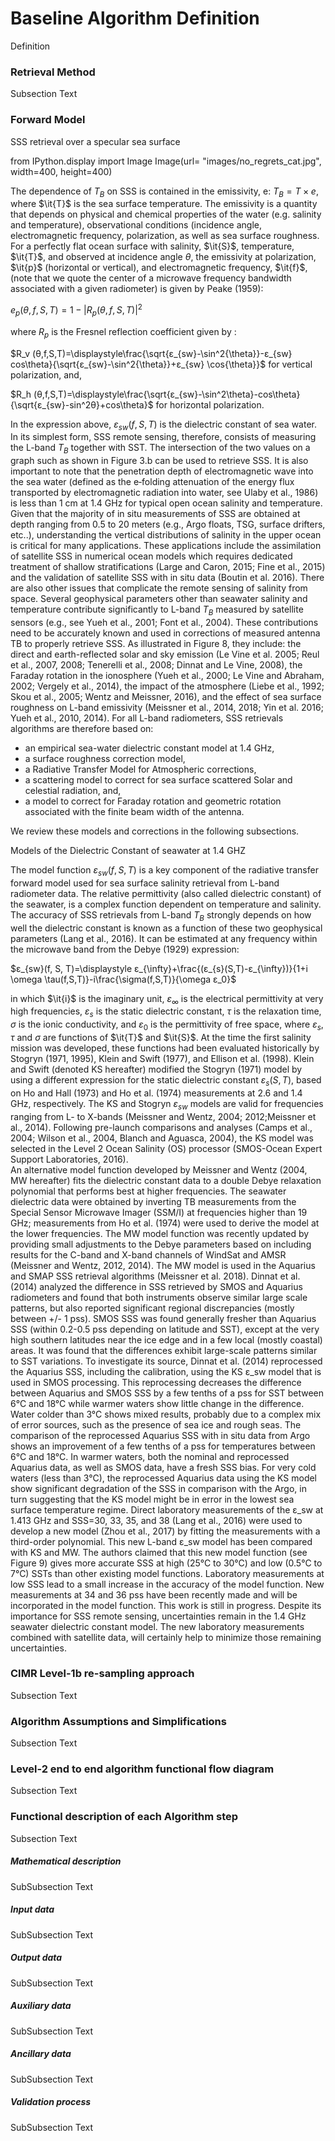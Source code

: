 # Baseline Algorithm Definition

Definition

### Retrieval Method

Subsection Text


### Forward Model

SSS retrieval over a specular sea surface 

from IPython.display import Image
Image(url= "images/no_regrets_cat.jpg", width=400, height=400)

The dependence of $T_{B}$ on SSS is contained in the emissivity, e: $T_{B} = T \times e$, where $\it{T}$ is the sea surface temperature. The emissivity is a quantity that depends on physical and chemical properties of the water (e.g. salinity and temperature), observational conditions (incidence angle, electromagnetic frequency, polarization, as well as sea surface roughness. For a perfectly flat ocean surface with salinity, $\it{S}$, temperature, $\it{T}$, and observed at incidence angle $\theta$, the emissivity at polarization, $\it{p}$ (horizontal or vertical), and electromagnetic frequency, $\it{f}$, (note that we quote the center of a microwave frequency bandwidth associated with a given radiometer) is given by Peake (1959):

$e_{p} (\theta,f,S,T)=1-|R_{p} (\theta,f,S,T)|^2$

where $R_p$  is the Fresnel reflection coefficient given by :

$R_v (θ,f,S,T)=\displaystyle\frac{\sqrt{ε_{sw}-\sin^2⁡{\theta}}-ε_{sw} cos\theta}{\sqrt{ε_{sw}-\sin^2{\theta}}+ε_{sw} \cos{\theta}}$ for vertical polarization, and,

$R_h (θ,f,S,T)=\displaystyle\frac{\sqrt{ε_{sw}-\sin^2⁡\theta}-cos\theta}{\sqrt{ε_{sw}-sin^2⁡θ}+cos\theta}$  for horizontal polarization.

In the expression above, $ε_{sw}(f, S, T)$ is the dielectric constant of sea water.  In its simplest form, SSS remote sensing, therefore, consists of measuring the L-band $T_{B}$ together with SST. The intersection of the two values on a graph such as shown in Figure 3.b can be used to retrieve SSS.  It is also important to note that the penetration depth of electromagnetic wave into the sea water (defined as the e‐folding attenuation of the energy flux transported by electromagnetic radiation into water, see Ulaby et al., 1986) is less than 1 cm at 1.4 GHz for typical open ocean salinity and temperature. Given that the majority of in situ measurements of SSS are obtained at depth ranging from 0.5 to 20 meters (e.g., Argo floats, TSG, surface drifters, etc..), understanding the vertical distributions of salinity in the upper ocean is critical for many applications. These applications include the assimilation of satellite SSS in numerical ocean models which requires dedicated treatment of shallow stratifications (Large and Caron, 2015; Fine et al., 2015) and the  validation of satellite SSS with in situ data (Boutin et al. 2016).
There are also other issues that complicate the remote sensing of salinity from space. Several geophysical parameters other than seawater salinity and temperature contribute significantly to L-band $T_B$ measured by satellite sensors (e.g., see Yueh et al., 2001; Font et al., 2004). These contributions need to be accurately known and used in corrections of measured antenna TB to properly retrieve SSS. As illustrated in Figure 8,  they include:  the direct and earth-reflected solar and sky emission (Le Vine et al. 2005; Reul et al., 2007, 2008; Tenerelli et al., 2008; Dinnat and Le Vine, 2008), the Faraday rotation in the ionosphere (Yueh et al., 2000; Le Vine and Abraham, 2002; Vergely et al., 2014),  the impact of the atmosphere (Liebe et al., 1992; Skou et al., 2005; Wentz and Meissner, 2016), and the effect of sea surface roughness on L-band emissivity (Meissner et al., 2014, 2018; Yin et al. 2016; Yueh et al., 2010, 2014).   For all L-band radiometers, SSS retrievals algorithms are therefore based on:   
	
- an empirical sea-water dielectric constant model at 1.4 GHz,
-  a surface roughness correction model,
-  a Radiative Transfer Model for Atmospheric corrections,
-  a scattering model to correct for sea surface scattered Solar and celestial radiation, and, 
-  a model to correct for Faraday rotation and geometric rotation associated with the finite beam width of the antenna.

We review these models and corrections in the following subsections.

 Models of the Dielectric Constant of seawater at 1.4 GHZ

The model function $ε_{sw}(f, S, T)$  is a key component of the radiative transfer forward model used for sea surface salinity retrieval from L-band radiometer data. The relative permittivity (also called dielectric constant) of the seawater, is a complex function dependent on temperature and salinity. The accuracy of SSS retrievals from L-band $T_B$ strongly depends on how well the dielectric constant is known as a function of these two geophysical parameters (Lang et al., 2016). It can be estimated at any frequency within the microwave band from the Debye (1929) expression:
 
 $ε_{sw}(f, S, T)=\displaystyle ε_{\infty}+\frac{(ε_{s}(S,T)-ε_{\infty})}{1+i \omega \tau(f,S,T)}-i\frac{\sigma(f,S,T)}{\omega ε_0}$
 
 
in which $\it{i}$ is the imaginary unit, $ε_{\infty}$ is the electrical permittivity at very high frequencies, $ε_{s}$ is the static dielectric constant, $\tau$ is the relaxation time, $\sigma$ is the ionic conductivity, and $ε_0$ is the permittivity of free space, where $ε_{s}$, $\tau$ and $\sigma$ are functions of $\it{T}$ and $\it{S}$. At the time the first salinity mission was developed, these functions had been evaluated historically by Stogryn (1971, 1995), Klein and Swift (1977), and Ellison et al. (1998). Klein and Swift (denoted KS hereafter) modified the Stogryn (1971) model by using a different expression for the static dielectric constant $ε_{s}(S,T)$, based on Ho and Hall (1973) and Ho et al. (1974) measurements at 2.6 and 1.4 GHz, respectively. The KS and Stogryn $ε_{sw}$ models are valid for frequencies ranging from L- to X-bands (Meissner and Wentz, 2004; 2012;Meissner et al., 2014). Following pre-launch comparisons and analyses (Camps et al., 2004; Wilson et al., 2004, Blanch and Aguasca, 2004), the KS model was selected in the Level 2 Ocean Salinity (OS) processor (SMOS-Ocean Expert Support Laboratories, 2016).  
 	An alternative model function developed by Meissner and Wentz (2004, MW hereafter) fits the dielectric constant data to a double Debye relaxation polynomial that performs best at higher frequencies. The seawater dielectric data were obtained by inverting TB measurements from the Special Sensor Microwave Imager (SSM/I) at frequencies higher than 19 GHz; measurements from Ho et al. (1974) were used to derive the model at the lower frequencies.  The MW model function was recently updated by providing small adjustments to the Debye parameters based on including results for the C-band and X-band channels of WindSat and AMSR (Meissner and Wentz, 2012, 2014).  The MW model is used in the Aquarius and SMAP SSS retrieval algorithms (Meissner et al. 2018). 
Dinnat et al. (2014) analyzed the difference in SSS retrieved by SMOS and Aquarius radiometers and found that both instruments observe similar large scale patterns, but also reported significant regional discrepancies (mostly between +/- 1 pss). SMOS SSS was found generally fresher than Aquarius SSS (within 0.2-0.5 pss depending on latitude and SST), except at the very high southern latitudes near the ice edge and in a few local (mostly coastal) areas. It was found that the differences exhibit large-scale patterns similar to SST variations. To investigate its source, Dinnat et al. (2014) reprocessed the Aquarius SSS, including the calibration, using the KS ε_sw  model that is used in SMOS processing. This reprocessing decreases the difference between Aquarius and SMOS SSS by a few tenths of a pss for SST between 6°C and 18°C while warmer waters show little change in the difference. Water colder than 3°C shows mixed results, probably due to a complex mix of error sources, such as the presence of sea ice and rough seas.  The comparison of the reprocessed Aquarius SSS with in situ data from Argo shows an improvement of a few tenths of a pss for temperatures between 6°C and 18°C. In warmer waters, both the nominal and reprocessed Aquarius data, as well as SMOS data, have a fresh SSS bias. For very cold waters (less than 3°C), the reprocessed Aquarius data using the KS model show significant degradation of the SSS in comparison with the Argo, in turn suggesting that the KS model might be in error in the lowest sea surface temperature regime.
Direct laboratory measurements of the ε_sw at 1.413 GHz and SSS=30, 33, 35, and 38 (Lang et al., 2016) were used to develop a new model (Zhou et al., 2017) by fitting the measurements with a third-order polynomial. This new L-band ε_sw model has been compared with KS and MW.  The authors claimed that this new model function (see Figure 9) gives more accurate SSS at high (25°C to 30°C) and low (0.5°C to 7°C) SSTs than other existing model functions. Laboratory measurements at low SSS lead to a small increase in the accuracy of the model function.  New measurements at 34 and 36 pss have been recently made and will be incorporated in the model function. This work is still in progress.
Despite its importance for SSS remote sensing, uncertainties remain in the 1.4 GHz seawater dielectric constant model. The new laboratory measurements combined with satellite data, will certainly help to minimize those remaining uncertainties.





### CIMR Level-1b re-sampling approach

Subsection Text


### Algorithm Assumptions and Simplifications

Subsection Text

### Level-2 end to end algorithm functional flow diagram

Subsection Text

### Functional description of each Algorithm step

Subsection Text

##### Mathematical description

SubSubsection Text
##### Input data

SubSubsection Text

##### Output data

SubSubsection Text

##### Auxiliary data

SubSubsection Text

##### Ancillary data

SubSubsection Text

##### Validation process

SubSubsection Text


